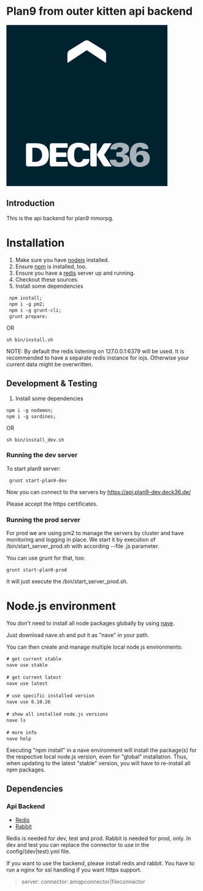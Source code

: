 Plan9 from outer kitten api backend
===================================

[1]: https://github.com/joyent/node         "NodeJS"
[2]: https://npmjs.org/                     "npm"
[3]: https://github.com/gruntjs/grunt-cli   "grunt-cli"
[4]: https://github.com/isaacs/nave         "nave"
[5]: http://redis.io                        "redis"
[6]: https://github.com/Unitech/pm2         "pm2"
[7]: https://github.com/remy/nodemon        "nodemon"
[8]: http://www.rabbitmq.com/              "rabbitMq"
[logo]: ./deck36.png "Deck36 Logo"

![Deck36 Logo][logo]

## Introduction

This is the api backend for plan9 mmorpg.

# Installation

1. Make sure you have [nodejs][1] installed.
2. Ensure [npm][2] is installed, too.
3. Ensure you have a [redis][5] server up and running.
4. Checkout these sources.
5. Install some dependencies
```
 npm install;
 npm i -g pm2;
 npm i -g grunt-cli;
 grunt prepare;
```

OR

```
sh bin/install.sh
```

NOTE: By default the redis listening on 127.0.0.1:6379 will be used. It is recommended to have a separate redis instance for iojs. Otherwise your current data might be overwritten.

## Development & Testing
1. Install some dependencies
```
npm i -g nodemon;
npm i -g sardines;
```

OR

```
sh bin/install_dev.sh
```

### Running the dev server

To start plan9 server:
```
 grunt start-plan9-dev
```

Now you can connect to the servers by https://api.plan9-dev.deck36.de/

Please accept the https certificates.

### Running the prod server
For prod we are using pm2 to manage the servers by cluster and have monitoring and logging in place.
We start it by execution of /bin/start_server_prod.sh with according --file <server>.js parameter.

You can use grunt for that, too:
```
grunt start-plan9-prod
```

It will just execute the /bin/start_server_prod.sh.

# Node.js environment

You don't need to install all node packages globally by using [nave][4].

Just download nave.sh and put it as "nave" in your path.

You can then create and manage multiple local node.js environments:

    # get current stable
    nave use stable

    # get current latest
    nave use latest

    # use specific installed version
    nave use 0.10.26

    # show all installed node.js versions
    nave ls

    # more info
    nave help

Executing "npm install" in a nave environment will install the package(s) for the respective local node.js version, even for "global" installation. Thus, when updating to the latest "stable" version, you will have to re-install all npm packages.

## Dependencies

### Api Backend
- [Redis][5]
- [Rabbit][8]

Redis is needed for dev, test and prod.
Rabbit is needed for prod, only. In dev and test you can replace the connector to use in the config/(dev|test).yml
file.

If you want to use the backend, please install redis and rabbit.
You have to run a nginx for ssl handling if you want https support.

> server:
>   connector: amqpconnector|fileconnector